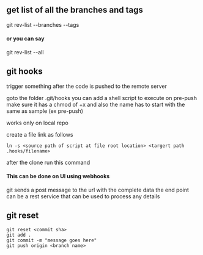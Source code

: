 ## get list of all the branches and tags
git rev-list --branches --tags

#### or you can say 

git rev-list --all


## git hooks
trigger something after the code is pushed to the remote server

goto the folder .git/hooks
you can add a shell script to execute on pre-push
make sure it has a chmod of +x 
and also the name has to start with the same as sample (ex pre-push)

works only on local repo

create a file link as follows 
```
ln -s <source path of script at file root location> <targert path .hooks/filename>
```
after the clone run this command


#### This can be done on UI using webhooks
git sends a post message to the url with the complete data
the end point can be a rest service that can be used to process any details

## git reset
```
git reset <commit sha>
git add .
git commit -m "message goes here"
git push origin <branch name>
```
